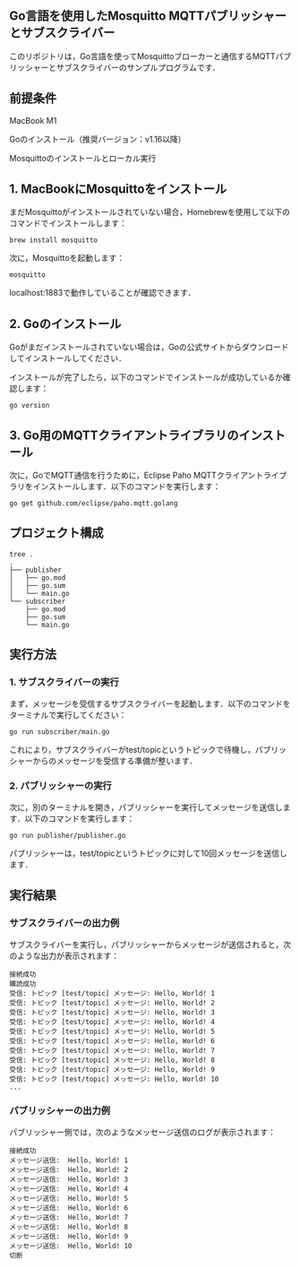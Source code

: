 ## Go言語を使用したMosquitto MQTTパブリッシャーとサブスクライバー
このリポジトリは，Go言語を使ってMosquittoブローカーと通信するMQTTパブリッシャーとサブスクライバーのサンプルプログラムです．

## 前提条件

MacBook M1

Goのインストール（推奨バージョン：v1.16以降）

Mosquittoのインストールとローカル実行

## 1. MacBookにMosquittoをインストール

まだMosquittoがインストールされていない場合，Homebrewを使用して以下のコマンドでインストールします：

```
brew install mosquitto
```

次に，Mosquittoを起動します：


```
mosquitto
```

localhost:1883で動作していることが確認できます．

## 2. Goのインストール

Goがまだインストールされていない場合は，Goの公式サイトからダウンロードしてインストールしてください．

インストールが完了したら，以下のコマンドでインストールが成功しているか確認します：

```
go version
```


## 3. Go用のMQTTクライアントライブラリのインストール

次に，GoでMQTT通信を行うために，Eclipse Paho MQTTクライアントライブラリをインストールします．以下のコマンドを実行します：

```
go get github.com/eclipse/paho.mqtt.golang
```


## プロジェクト構成

```
tree .
.
├── publisher
│   ├── go.mod
│   ├── go.sum
│   └── main.go
└── subscriber
    ├── go.mod
    ├── go.sum
    └── main.go
```

## 実行方法
### 1. サブスクライバーの実行

まず，メッセージを受信するサブスクライバーを起動します．以下のコマンドをターミナルで実行してください：

```
go run subscriber/main.go
```

これにより，サブスクライバーがtest/topicというトピックで待機し，パブリッシャーからのメッセージを受信する準備が整います．

### 2. パブリッシャーの実行
次に，別のターミナルを開き，パブリッシャーを実行してメッセージを送信します．以下のコマンドを実行します：

```
go run publisher/publisher.go
```

パブリッシャーは，test/topicというトピックに対して10回メッセージを送信します．

## 実行結果

### サブスクライバーの出力例

サブスクライバーを実行し，パブリッシャーからメッセージが送信されると，次のような出力が表示されます：

```
接続成功
購読成功
受信: トピック [test/topic] メッセージ: Hello, World! 1
受信: トピック [test/topic] メッセージ: Hello, World! 2
受信: トピック [test/topic] メッセージ: Hello, World! 3
受信: トピック [test/topic] メッセージ: Hello, World! 4
受信: トピック [test/topic] メッセージ: Hello, World! 5
受信: トピック [test/topic] メッセージ: Hello, World! 6
受信: トピック [test/topic] メッセージ: Hello, World! 7
受信: トピック [test/topic] メッセージ: Hello, World! 8
受信: トピック [test/topic] メッセージ: Hello, World! 9
受信: トピック [test/topic] メッセージ: Hello, World! 10
...
```

### パブリッシャーの出力例

パブリッシャー側では，次のようなメッセージ送信のログが表示されます：

```
接続成功
メッセージ送信:  Hello, World! 1
メッセージ送信:  Hello, World! 2
メッセージ送信:  Hello, World! 3
メッセージ送信:  Hello, World! 4
メッセージ送信:  Hello, World! 5
メッセージ送信:  Hello, World! 6
メッセージ送信:  Hello, World! 7
メッセージ送信:  Hello, World! 8
メッセージ送信:  Hello, World! 9
メッセージ送信:  Hello, World! 10
切断
```

